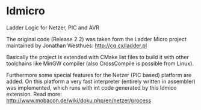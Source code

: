 ldmicro
=======

Ladder Logic for Netzer, PIC and AVR

The original code (Release 2.2) was taken form the Ladder Micro project maintained by Jonathan Westhues: http://cq.cx/ladder.pl

Basically the project is extended with CMake list files to build it with other toolchains like MinGW compiler (also CrossCompile is possible from Linux).

Furthermore some special features for the Netzer (PIC based) platform are added. On this platform a very fast  interpreter (entirely written in assembler) was implemented, which runs with int code generated by this ldmico extension. Read more: http://www.mobacon.de/wiki/doku.php/en/netzer/process

